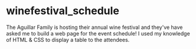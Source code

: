 # winefestival_schedule
The Aguillar Family is hosting their annual wine festival and they've have asked me to build a web page for the event schedule! I used my knowledge of HTML &amp; CSS to display a table to the attendees.
